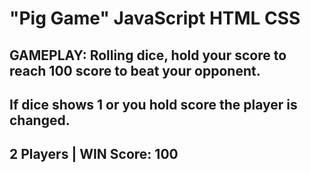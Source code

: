 # "Pig Game" JavaScript HTML CSS
## GAMEPLAY: Rolling dice, hold your score to reach 100 score to beat your opponent. 
## If dice shows 1 or you hold score the player is changed.
## 2 Players | WIN Score: 100





